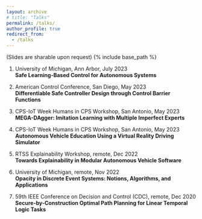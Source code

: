 ```yaml
---
layout: archive
# title: "Talks"
permalink: /talks/
author_profile: true
redirect_from:
  - /talks
---
```

(Slides are sharable upon request)
{% include base_path %}

1. University of Michigan, Ann Arbor, July 2023  
**Safe Learning-Based Control for Autonomous Systems**  

1. American Control Conference, San Diego, May 2023  
**Differentiable Safe Controller Design through Control Barrier Functions**  

1. CPS-IoT Week Humans in CPS Workshop, San Antonio, May 2023  
**MEGA-DAgger: Imitation Learning with Multiple Imperfect Experts**  

1. CPS-IoT Week Humans in CPS Workshop, San Antonio, May 2023  
**Autonomous Vehicle Education Using a Virtual Reality Driving Simulator**  

1. RTSS Explainability Workshop, remote, Dec 2022  
**Towards Explainability in Modular Autonomous Vehicle Software**  

1. University of Michigan, remote, Nov 2022  
**Opacity in Discrete Event Systems: Notions, Algorithms, and Applications**  

1. 59th IEEE Conference on Decision and Control (CDC), remote, Dec 2020  
**Secure-by-Construction Optimal Path Planning for Linear Temporal Logic Tasks**  